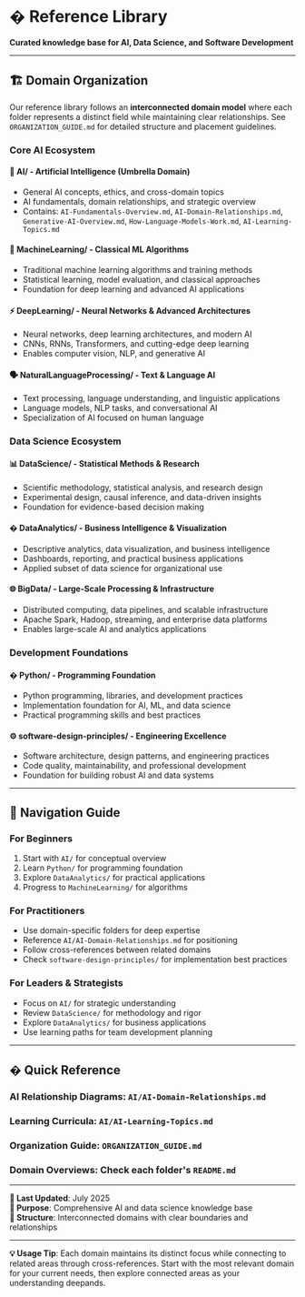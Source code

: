 # � Reference Library

**Curated knowledge base for AI, Data Science, and Software Development**

---

## 🏗️ Domain Organization

Our reference library follows an **interconnected domain model** where each folder represents a distinct field while maintaining clear relationships. See `ORGANIZATION_GUIDE.md` for detailed structure and placement guidelines.

### **Core AI Ecosystem**

#### **🤖 AI/** - Artificial Intelligence (Umbrella Domain)

- General AI concepts, ethics, and cross-domain topics
- AI fundamentals, domain relationships, and strategic overview
- Contains: `AI-Fundamentals-Overview.md`, `AI-Domain-Relationships.md`, `Generative-AI-Overview.md`, `How-Language-Models-Work.md`, `AI-Learning-Topics.md`

#### **🧠 MachineLearning/** - Classical ML Algorithms

- Traditional machine learning algorithms and training methods
- Statistical learning, model evaluation, and classical approaches
- Foundation for deep learning and advanced AI applications

#### **⚡ DeepLearning/** - Neural Networks & Advanced Architectures

- Neural networks, deep learning architectures, and modern AI
- CNNs, RNNs, Transformers, and cutting-edge deep learning
- Enables computer vision, NLP, and generative AI

#### **🗣️ NaturalLanguageProcessing/** - Text & Language AI

- Text processing, language understanding, and linguistic applications
- Language models, NLP tasks, and conversational AI
- Specialization of AI focused on human language

### **Data Science Ecosystem**

#### **📊 DataScience/** - Statistical Methods & Research

- Scientific methodology, statistical analysis, and research design
- Experimental design, causal inference, and data-driven insights
- Foundation for evidence-based decision making

#### **� DataAnalytics/** - Business Intelligence & Visualization

- Descriptive analytics, data visualization, and business intelligence
- Dashboards, reporting, and practical business applications
- Applied subset of data science for organizational use

#### **🌐 BigData/** - Large-Scale Processing & Infrastructure

- Distributed computing, data pipelines, and scalable infrastructure
- Apache Spark, Hadoop, streaming, and enterprise data platforms
- Enables large-scale AI and analytics applications

### **Development Foundations**

#### **� Python/** - Programming Foundation

- Python programming, libraries, and development practices
- Implementation foundation for AI, ML, and data science
- Practical programming skills and best practices

#### **⚙️ software-design-principles/** - Engineering Excellence

- Software architecture, design patterns, and engineering practices
- Code quality, maintainability, and professional development
- Foundation for building robust AI and data systems

---

## 🔗 Navigation Guide

### **For Beginners**

1. Start with `AI/` for conceptual overview
2. Learn `Python/` for programming foundation
3. Explore `DataAnalytics/` for practical applications
4. Progress to `MachineLearning/` for algorithms

### **For Practitioners**

- Use domain-specific folders for deep expertise
- Reference `AI/AI-Domain-Relationships.md` for positioning
- Follow cross-references between related domains
- Check `software-design-principles/` for implementation best practices

### **For Leaders & Strategists**

- Focus on `AI/` for strategic understanding
- Review `DataScience/` for methodology and rigor
- Explore `DataAnalytics/` for business applications
- Use learning paths for team development planning

---

## � Quick Reference

### **AI Relationship Diagrams**: `AI/AI-Domain-Relationships.md`

### **Learning Curricula**: `AI/AI-Learning-Topics.md`

### **Organization Guide**: `ORGANIZATION_GUIDE.md`

### **Domain Overviews**: Check each folder's `README.md`

---

**📅 Last Updated**: July 2025  
**🎯 Purpose**: Comprehensive AI and data science knowledge base  
**📍 Structure**: Interconnected domains with clear boundaries and relationships

---

**💡 Usage Tip**: Each domain maintains its distinct focus while connecting to related areas through cross-references. Start with the most relevant domain for your current needs, then explore connected areas as your understanding deepands.
